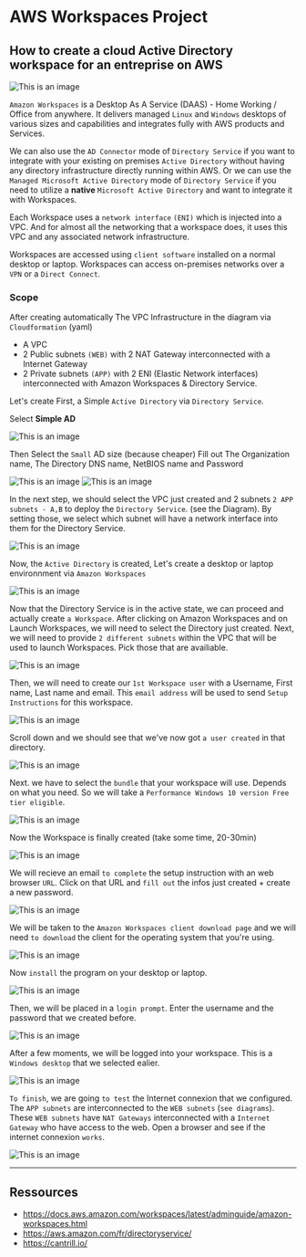 # AWS Workspaces Project

## How to create a cloud Active Directory workspace for an entreprise on AWS

![This is an image](https://github.com/stanleycharles/AWS/blob/main/AWS%20Workspaces%20Project/AWS%20Workspaces%20Diagram.png)

`Amazon Workspaces` is a Desktop As A Service (DAAS) - Home Working / Office from anywhere. 
It delivers managed `Linux` and `Windows` desktops of various sizes and capabilities and integrates fully with AWS products and Services. 

We can also use the ``AD Connector`` mode of ``Directory Service`` if you want to integrate with your existing on premises ``Active Directory`` without having any directory infrastructure directly running within AWS. 
Or we can use the ``Managed Microsoft Active Directory`` mode of ``Directory Service`` if you need to utilize a **native** ``Microsoft Active Directory`` and want to integrate it with Workspaces.

Each Workspace uses a ``network interface`` ``(ENI)`` which is injected into a VPC. And for almost all the networking that a workspace does, it uses this VPC and any associated network infrastructure.

Workspaces are accessed using ``client software`` installed on a normal desktop or laptop.
Workspaces can access on-premises networks over a ``VPN`` or a ``Direct Connect``.

### Scope

After creating automatically The VPC Infrastructure in the diagram via ``Cloudformation`` (yaml)
 - A VPC
 - 2 Public subnets ``(WEB)`` with 2 NAT Gateway interconnected with a Internet Gateway 
 - 2 Private subnets ``(APP)`` with 2 ENI (Elastic Network interfaces) interconnected with Amazon Workspaces & Directory Service.

Let's create First, a Simple ``Active Directory`` via ``Directory Service``.

Select **Simple AD**

![This is an image](https://github.com/stanleycharles/AWS/blob/main/AWS%20Workspaces%20Project/AWS%20Directory%20Service%20-%20Select%20The%20AD.png)

Then Select the ``Small`` AD size (because cheaper)
Fill out The Organization name, The Directory DNS name, NetBIOS name and Password

![This is an image](https://github.com/stanleycharles/AWS/blob/main/AWS%20Workspaces%20Project/AWS%20Directory%20Service%20-%20Fill%20out%20pt.1.png)
![This is an image](https://github.com/stanleycharles/AWS/blob/main/AWS%20Workspaces%20Project/AWS%20Directory%20Service%20-%20Fill%20out%20pt.2.png)

In the next step, we should select the VPC just created and 2 subnets ``2 APP subnets - A,B`` to deploy the ``Directory Service``. (see the Diagram).
By setting those, we select which subnet will have a network interface into them for the Directory Service.

![This is an image](https://github.com/stanleycharles/AWS/blob/main/AWS%20Workspaces%20Project/AWS%20Directory%20Service%20-%20Select%20VPC-SN.png)

Now, the ``Active Directory`` is created, Let's create a desktop or laptop environnment via ``Amazon Workspaces``

![This is an image](https://github.com/stanleycharles/AWS/blob/main/AWS%20Workspaces%20Project/AWS%20Directory%20Service%20-%20AD%20Created.png)

Now that the Directory Service is in the active state, we can proceed and actually create ``a Workspace``. After clicking on Amazon Workspaces and on Launch Workspaces, we will need to select the Directory just created. 
Next, we will need to provide ``2 different subnets`` within the VPC that will be used to launch Workspaces. Pick those that are availiable.

![This is an image](https://github.com/stanleycharles/AWS/blob/main/AWS%20Workspaces%20Project/AWS%20Workspaces%20-%20Create%20Workspaces.png)

Then, we will need to create our ``1st Workspace user`` with a Username, First name, Last name and email. This ``email address`` will be used to send ``Setup Instructions`` for this workspace.

![This is an image](https://github.com/stanleycharles/AWS/blob/main/AWS%20Workspaces%20Project/AWS%20Workspaces%20-%20Add%20AD%20User.png)

Scroll down and we should see that we've now got ``a user created`` in that directory.

![This is an image](https://github.com/stanleycharles/AWS/blob/main/AWS%20Workspaces%20Project/AWS%20Workspaces%20-%20Add%20AD%20Verif.png)

Next. we have to select the ``bundle`` that your workspace will use. Depends on what you need. So we will take a ``Performance Windows 10 version Free tier eligible``.

![This is an image](https://github.com/stanleycharles/AWS/blob/main/AWS%20Workspaces%20Project/AWS%20Workspaces%20-%20Select%20Bundles.png)

Now the Workspace is finally created (take some time, 20-30min)

![This is an image](https://github.com/stanleycharles/AWS/blob/main/AWS%20Workspaces%20Project/AWS%20Workspaces%20-%20Workspace%20Created.png)

We will recieve an email ``to complete`` the setup instruction with an web browser ``URL``. Click on that URL and ``fill out`` the infos just created + create a new password.

![This is an image](https://github.com/stanleycharles/AWS/blob/main/AWS%20Workspaces%20Project/AWS%20Workspaces%20-%20Web%20Setup%20Portail.png)

We will be taken to the ``Amazon Workspaces client download page`` and we will need ``to download`` the client for the operating system that you're using.

![This is an image](https://github.com/stanleycharles/AWS/blob/main/AWS%20Workspaces%20Project/AWS%20Workspaces%20-%20Install%20client.png)

Now ``install`` the program on your desktop or laptop.

![This is an image](https://github.com/stanleycharles/AWS/blob/main/AWS%20Workspaces%20Project/AWS%20Workspaces%20-%20Client%20installation.png)

Then, we will be placed in a ``login prompt``. Enter the username and the password that we created before.

![This is an image](https://github.com/stanleycharles/AWS/blob/main/AWS%20Workspaces%20Project/AWS%20Workspaces%20-%20Web%20Workspaces%20Portail.png)

After a few moments, we will be logged into your workspace. This is a ``Windows desktop`` that we selected ealier.

![This is an image](https://github.com/stanleycharles/AWS/blob/main/AWS%20Workspaces%20Project/AWS%20Workspaces%20-%20Windows.png)

``To finish``, we are going ``to test`` the Internet connexion that we configured. The ``APP subnets`` are interconnected to the ``WEB subnets`` (``see diagrams``). These ``WEB subnets`` have ``NAT Gateways`` interconnected with a ``Internet Gateway`` who have access to the web.
Open a browser and see if the internet connexion ``works``.

![This is an image](https://github.com/stanleycharles/AWS/blob/main/AWS%20Workspaces%20Project/AWS%20Workspaces%20-%20internet.png)

  ---
  
  ## Ressources
   - https://docs.aws.amazon.com/workspaces/latest/adminguide/amazon-workspaces.html
   - https://aws.amazon.com/fr/directoryservice/
   - https://cantrill.io/
   

